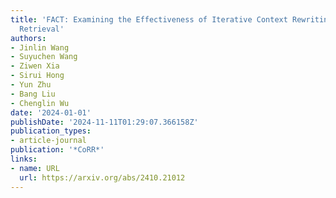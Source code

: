 ```yaml
---
title: 'FACT: Examining the Effectiveness of Iterative Context Rewriting for Multi-fact
  Retrieval'
authors:
- Jinlin Wang
- Suyuchen Wang
- Ziwen Xia
- Sirui Hong
- Yun Zhu
- Bang Liu
- Chenglin Wu
date: '2024-01-01'
publishDate: '2024-11-11T01:29:07.366158Z'
publication_types:
- article-journal
publication: '*CoRR*'
links:
- name: URL
  url: https://arxiv.org/abs/2410.21012
---
```

